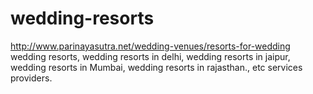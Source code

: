 # wedding-resorts
http://www.parinayasutra.net/wedding-venues/resorts-for-wedding wedding resorts, wedding resorts in delhi, wedding resorts in jaipur, wedding resorts in Mumbai, wedding resorts in rajasthan., etc services providers.
